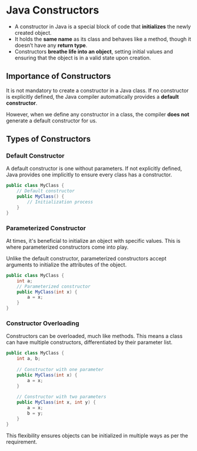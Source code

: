 # Java Constructors

- A constructor in Java is a special block of code that **initializes** the newly created object.
- It holds the **same name** as its class and behaves like a method, though it doesn’t have any **return type**.
- Constructors **breathe life into an object**, setting initial values and ensuring that the object is in a valid state upon creation.

## Importance of Constructors
It is not mandatory to create a constructor in a Java class. If no constructor is explicitly defined, the Java compiler automatically provides a **default constructor**.

However, when we define any constructor in a class, the compiler **does not** generate a default constructor for us.

## Types of Constructors

### Default Constructor
A default constructor is one without parameters. If not explicitly defined, Java provides one implicitly to ensure every class has a constructor.

```java
public class MyClass {
    // Default constructor
    public MyClass() {
        // Initialization process
    }
}
```

### Parameterized Constructor
At times, it's beneficial to initialize an object with specific values. This is where parameterized constructors come into play.

Unlike the default constructor, parameterized constructors accept arguments to initialize the attributes of the object.

```java
public class MyClass {
    int a;
    // Parameterized constructor
    public MyClass(int x) {
        a = x;
    }
}
```

### Constructor Overloading
Constructors can be overloaded, much like methods. This means a class can have multiple constructors, differentiated by their parameter list.

```java
public class MyClass {
    int a, b;
    
    // Constructor with one parameter
    public MyClass(int x) {
        a = x;
    }
    
    // Constructor with two parameters
    public MyClass(int x, int y) {
        a = x;
        b = y;
    }
}
```

This flexibility ensures objects can be initialized in multiple ways as per the requirement.

